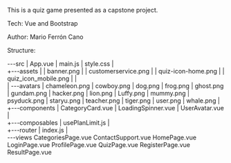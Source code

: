 This is a quiz game presented as a capstone project.

Tech: Vue and Bootstrap

Author: Mario Ferrón Cano

Structure:

\---src
    |   App.vue
    |   main.js
    |   style.css
    |   
    +---assets
    |   |   banner.png
    |   |   customerservice.png
    |   |   quiz-icon-home.png
    |   |   quiz_icon_mobile.png
    |   |   
    |   \---avatars
    |           chameleon.png
    |           cowboy.png
    |           dog.png
    |           frog.png
    |           ghost.png
    |           gundam.png
    |           hacker.png
    |           lion.png
    |           Luffy.png
    |           mummy.png
    |           psyduck.png
    |           staryu.png
    |           teacher.png
    |           tiger.png
    |           user.png
    |           whale.png
    |           
    +---components
    |       CategoryCard.vue
    |       LoadingSpinner.vue
    |       UserAvatar.vue
    |       
    +---composables
    |       usePlanLimit.js
    |       
    +---router
    |       index.js
    |       
    \---views
            CategoriesPage.vue
            ContactSupport.vue
            HomePage.vue
            LoginPage.vue
            ProfilePage.vue
            QuizPage.vue
            RegisterPage.vue
            ResultPage.vue

